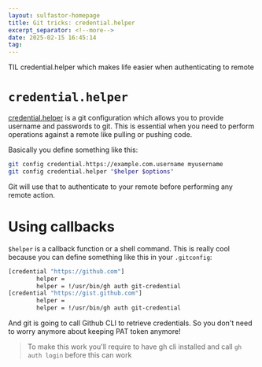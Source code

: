 ```yaml
---
layout: sulfastor-homepage
title: Git tricks: credential.helper
excerpt_separator: <!--more-->
date: 2025-02-15 16:45:14
tag:
---
```


TIL credential.helper which makes life easier when authenticating to remote

<!--more-->
# `credential.helper`
[credential.helper](https://git-scm.com/docs/gitcredentials) is a git configuration which allows you to provide username and passwords to git. 
This is essential when you need to perform operations against a remote like pulling or pushing code.

Basically you define something like this:
```bash
git config credential.https://example.com.username myusername
git config credential.helper "$helper $options"
```
Git will use that to authenticate to your remote before performing any remote action.

# Using callbacks
`$helper` is a callback function or a shell command. This is really cool because you can define something like this in your `.gitconfig`:
```bash
[credential "https://github.com"]
        helper =
        helper = !/usr/bin/gh auth git-credential
[credential "https://gist.github.com"]
        helper =
        helper = !/usr/bin/gh auth git-credential
```
And git is going to call Github CLI to retrieve credentials. So you don't need to worry anymore about keeping PAT token anymore!

> To make this work you'll require to have gh cli installed and call `gh auth login` before this can work

